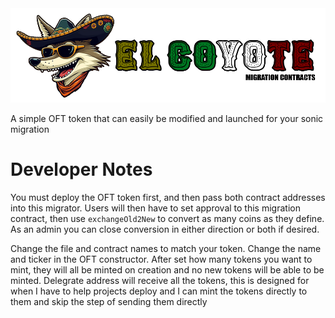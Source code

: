 <img src="https://github.com/RuggiesPizza/ElCoyote/blob/main/images/ElCoyoteBanner.png" width="750">

A simple OFT token that can easily be modified and launched for your sonic migration

# Developer Notes 
You must deploy the OFT token first, and then pass both contract addresses into this migrator.
Users will then have to set approval to this migration contract, then use `exchangeOld2New` to
convert as many coins as they define. As an admin you can close conversion in either direction or
both if desired.

Change the file and contract names to match your token. Change the name and ticker in the OFT constructor.
After set how many tokens you want to mint, they will all be minted on creation and no new tokens will be able
to be minted. Delegrate address will receive all the tokens, this is designed for when I have to help projects
deploy and I can mint the tokens directly to them and skip the step of sending them directly